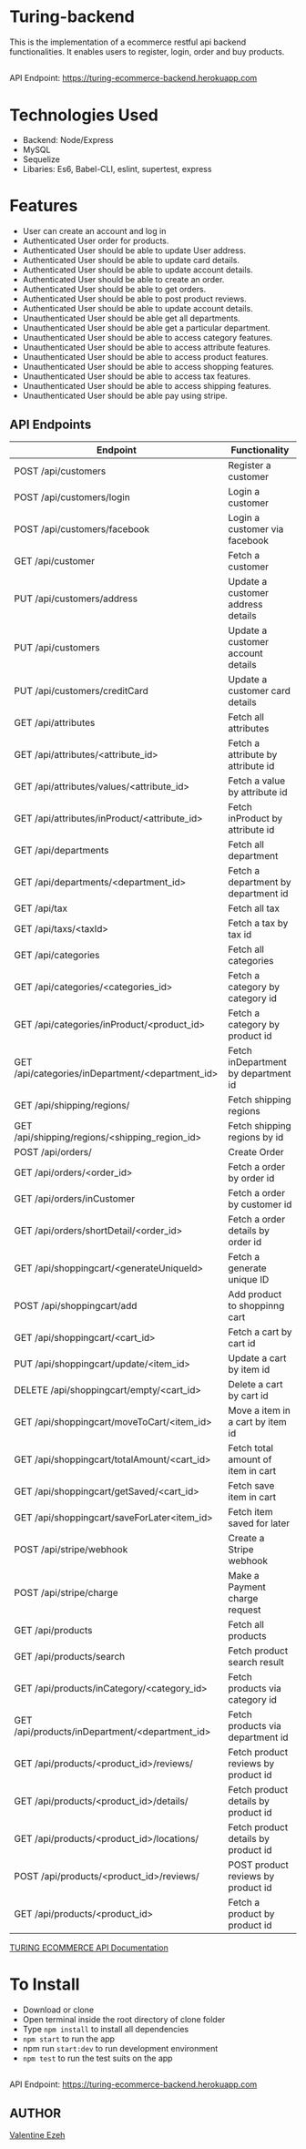 # Turing-backend

This is the implementation of a ecommerce restful api backend functionalities. It enables users to register, login, order and buy products.

##
API Endpoint: https://turing-ecommerce-backend.herokuapp.com

# Technologies Used
- Backend: Node/Express
- MySQL
- Sequelize
- Libaries: Es6, Babel-CLI, eslint, supertest, express

# Features
- User can create an account and log in
- Authenticated User order for products.
- Authenticated User should be able to update User address.
- Authenticated User should be able to update card details.
- Authenticated User should be able to update account details.
- Authenticated User should be able to create an order.
- Authenticated User should be able to get orders.
- Authenticated User should be able to post product reviews.
- Authenticated User should be able to update account details.
- Unauthenticated User should be able get all departments.
- Unauthenticated User should be able get a particular department.
- Unauthenticated User should be able to access category features.
- Unauthenticated User should be able to access attribute features.
- Unauthenticated User should be able to access product features.
- Unauthenticated User should be able to access shopping features.
- Unauthenticated User should be able to access tax features.
- Unauthenticated User should be able to access shipping features.
- Unauthenticated User should be able pay using stripe.

## API Endpoints

| Endpoint                                             | Functionality                      |
| ---------------------------------------------------- | ---------------------------------- |
| POST /api/customers                                  | Register a customer                |
| POST /api/customers/login                            | Login a customer                   |
| POST /api/customers/facebook                         | Login a customer via facebook      |
| GET /api/customer                                    | Fetch a customer                   |
| PUT /api/customers/address                           | Update a customer address details  |
| PUT /api/customers                                   | Update a customer account details  |
| PUT /api/customers/creditCard                        | Update a customer card details     |
| GET /api/attributes                                  | Fetch all attributes               |
| GET /api/attributes/\<attribute_id>                  | Fetch a attribute by attribute id  |
| GET /api/attributes/values/\<attribute_id>           | Fetch a value by attribute id      |
| GET /api/attributes/inProduct/\<attribute_id>        | Fetch inProduct by attribute id    |
| GET /api/departments                                 | Fetch all department               |
| GET /api/departments/\<department_id>                | Fetch a department by department id|
| GET /api/tax                                         | Fetch all tax                      |
| GET /api/taxs/\<taxId>                               | Fetch a tax by tax id              |
| GET /api/categories                                  | Fetch all categories               |
| GET /api/categories/\<categories_id>                 | Fetch a category by category id    |
| GET /api/categories/inProduct/\<product_id>          | Fetch a category by product id     |
| GET /api/categories/inDepartment/\<department_id>    | Fetch inDepartment by department id|
| GET /api/shipping/regions/                           | Fetch shipping regions             |
| GET /api/shipping/regions/\<shipping_region_id>      | Fetch shipping regions by id       |
| POST /api/orders/                                    | Create Order                       |
| GET /api/orders/\<order_id>                          | Fetch a order by order id          |
| GET /api/orders/inCustomer                           | Fetch a order by customer id       |
| GET /api/orders/shortDetail/\<order_id>              | Fetch a order details by order id  |
| GET /api/shoppingcart/\<generateUniqueId>            | Fetch a generate unique ID         |
| POST /api/shoppingcart/add                           | Add product to shoppinng cart      |
| GET /api/shoppingcart/\<cart_id>                     | Fetch a cart by cart id            |
| PUT /api/shoppingcart/update/\<item_id>              | Update a cart by item id           |
| DELETE /api/shoppingcart/empty/\<cart_id>            | Delete a cart by cart id           |
| GET /api/shoppingcart/moveToCart/\<item_id>          | Move a item in a cart by item id   |
| GET /api/shoppingcart/totalAmount/\<cart_id>         | Fetch total amount of item in cart |
| GET /api/shoppingcart/getSaved/\<cart_id>            | Fetch save item  in cart           |
| GET /api/shoppingcart/saveForLater\<item_id>         | Fetch item saved for later         |
| POST /api/stripe/webhook                             | Create a Stripe webhook            |
| POST /api/stripe/charge                              | Make a Payment charge request      |
| GET /api/products                                    | Fetch all products                 |
| GET /api/products/search                             | Fetch product search result        |
| GET /api/products/inCategory/\<category_id>          | Fetch products via category id     |
| GET /api/products/inDepartment/\<department_id>      | Fetch products via department id   |
| GET /api/products/\<product_id>/reviews/             | Fetch product reviews by product id|
| GET /api/products/\<product_id>/details/             | Fetch product details by product id|
| GET /api/products/\<product_id>/locations/           | Fetch product details by product id|
| POST /api/products/\<product_id>/reviews/            | POST product reviews by product id |
| GET /api/products/\<product_id>                      | Fetch a product by product id      |

[TURING ECOMMERCE API Documentation](https://web.postman.co/collections/4646500-349bb1be-8aa5-445c-b8a6-c3837652ef3f?version=latest&workspace=e2932439-f8f1-4245-88af-4ee27d4e2260#9d690934-5752-4e7d-9be0-06f34519a1ae)

# To Install
- Download or clone
- Open terminal inside the root directory of clone folder
- Type `npm install` to install all dependencies
- `npm start` to run the app
- npm run `start:dev` to run development environment
- `npm test` to run the test suits on the app

##
API Endpoint: https://turing-ecommerce-backend.herokuapp.com

## AUTHOR
[Valentine Ezeh](https://github.com/valentineezeh/turing-backend)

